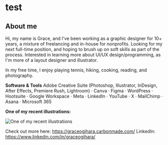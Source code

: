 # test
## About me
Hi, my name is Grace, and I've been working as a graphic designer for 10+ years, a mixture  of freelancing and in-house for nonprofits. Looking for my next full-time position, and hoping to brush up on soft skills as part of the process. Interested in learning more about UI/UX design/programming, as I'm more of a layout designer and illustrator. 

In my free time, I enjoy playing tennis, hiking, cooking, reading, and photography.
  
**Software & Tools**
Adobe Creative Suite (Photoshop, Illustrator, InDesign, After Effects, Premiere Rush, Lightroom) · Canva · Figma · WordPress · Hootsuite · Google Workspace · Meta · LinkedIn · YouTube · X · MailChimp · Asana · Microsoft 365

**One of my recent illustrations:** 

![One of my recent illustrations](https://www.cvt.org/wp-content/uploads/Wellness-CVT-H.jpg)


Check out more here: https://graceogihara.carbonmade.com/
LinkedIn: https://www.linkedin.com/in/graceogihara/
